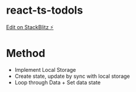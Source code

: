 # react-ts-todols

[Edit on StackBlitz ⚡️](https://stackblitz.com/edit/react-ts-todols)

# Method
- Implement Local Storage
- Create state, update by sync with local storage
- Loop through Data + Set data state
